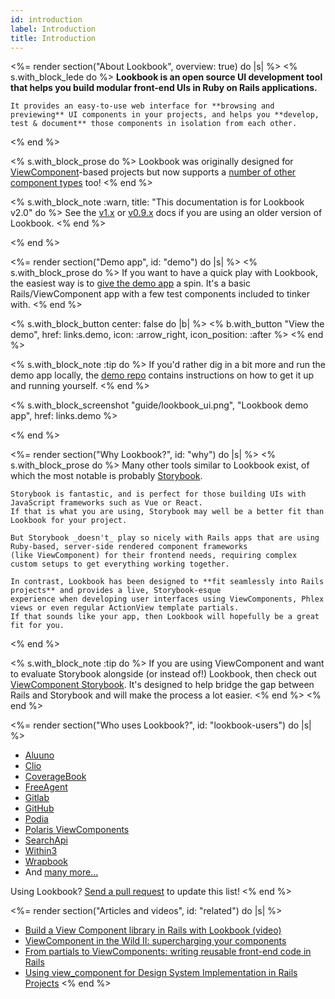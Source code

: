 ```yaml
---
id: introduction
label: Introduction
title: Introduction
---
```


<%= render section("About Lookbook", overview: true) do |s| %>
  <% s.with_block_lede do %>
    **Lookbook is an open source UI development tool that helps you build modular front-end UIs in Ruby on Rails applications.**

    It provides an easy-to-use web interface for **browsing and previewing** UI components in your projects, and helps you **develop,
    test & document** those components in isolation from each other.
  <% end %>

  <% s.with_block_prose do %>
    Lookbook was originally designed for [ViewComponent](https://github.com/ViewComponent/view_component)-based projects but now supports
    a [number of other component types](<%= guide_url :components %>) too!
  <% end %>

  <% s.with_block_note :warn, title: "This documentation is for Lookbook v2.0"  do %>
    See the [v1.x](https://v1.lookbook.build) or 
    [v0.9.x](https://github.com/lookbook-hq/lookbook/tree/0.9.x) docs if you are using an older version of Lookbook.
  <% end %>
  
<% end %>

<%= render section("Demo app", id: "demo") do |s| %>
  <% s.with_block_prose do %>
    If you want to have a quick play with Lookbook, the easiest way is to [give the demo app](<%= links.demo %>) a spin.
    It's a basic Rails/ViewComponent app with a few test components included to tinker with.
  <% end %>

  <% s.with_block_button center: false do |b| %>
    <% b.with_button "View the demo", href: links.demo, icon: :arrow_right, icon_position: :after %>
  <% end %>


  <% s.with_block_note :tip do %>
    If you'd rather dig in a bit more and run the demo app locally, the [demo repo](<%= links.demo_repo %>) contains instructions on how to get it up and running yourself.
  <% end %>
  
  <% s.with_block_screenshot "guide/lookbook_ui.png", "Lookbook demo app", href: links.demo %>

<% end %>

<%= render section("Why Lookbook?", id: "why") do |s| %>
  <% s.with_block_prose do %>
    Many other tools similar to Lookbook exist, of which the most notable is probably [Storybook](https://storybook.js.org/).

    Storybook is fantastic, and is perfect for those building UIs with JavaScript frameworks such as Vue or React.
    If that is what you are using, Storybook may well be a better fit than Lookbook for your project.
 
    But Storybook _doesn't_ play so nicely with Rails apps that are using Ruby-based, server-side rendered component frameworks
    (like ViewComponent) for their frontend needs, requiring complex custom setups to get everything working together.
  
    In contrast, Lookbook has been designed to **fit seamlessly into Rails projects** and provides a live, Storybook-esque
    experience when developing user interfaces using ViewComponents, Phlex views or even regular ActionView template partials.
    If that sounds like your app, then Lookbook will hopefully be a great fit for you.
  <% end %>

  <% s.with_block_note :tip do %>
    If you are using ViewComponent and want to evaluate Storybook alongside (or instead of!) Lookbook, then check out
    [ViewComponent Storybook](https://github.com/jonspalmer/view_component_storybook).
    It's designed to help bridge the gap between Rails and Storybook and will make the process a lot easier.
  <% end %>
<% end %>

<%= render section("Who uses Lookbook?", id: "lookbook-users") do |s| %>
  * [Aluuno](https://aluuno.com/)
  * [Clio](https://www.clio.com/)
  * [CoverageBook](https://coveragebook.com/)
  * [FreeAgent](https://www.freeagent.com/)
  * [Gitlab](https://www.gitlab.com/)
  * [GitHub](https://www.github.com/)
  * [Podia](https://www.podia.com/)
  * [Polaris ViewComponents](https://github.com/baoagency/polaris_view_components)
  * [SearchApi](https://www.searchapi.io/)
  * [Within3](https://within3.com/)
  * [Wrapbook](https://wrapbook.com/)
  * And [many more...](https://github.com/lookbook-hq/lookbook/network/dependents?package_id=UGFja2FnZS0xMDM0MzQ1)

  Using Lookbook? [Send a pull request](https://github.com/lookbook-hq/lookbook/edit/main/docs/src/_guide/index.md) to update this list!
<% end %>

<%= render section("Articles and videos", id: "related") do |s| %>
  * [Build a View Component library in Rails with Lookbook (video)](https://m.youtube.com/watch?v=Bw3wJfmg6fs) 
  * [ViewComponent in the Wild II: supercharging your components](https://evilmartians.com/chronicles/viewcomponent-in-the-wild-supercharging-your-components)
  * [From partials to ViewComponents: writing reusable front-end code in Rails](https://dev.to/nejremeslnici/from-partials-to-viewcomponents-writing-reusable-front-end-code-in-rails-1c9o)
  * [Using view_component for Design System Implementation in Rails Projects](https://showmax.engineering/articles/using-view_component-for-design-system-implementation)
<% end %>
